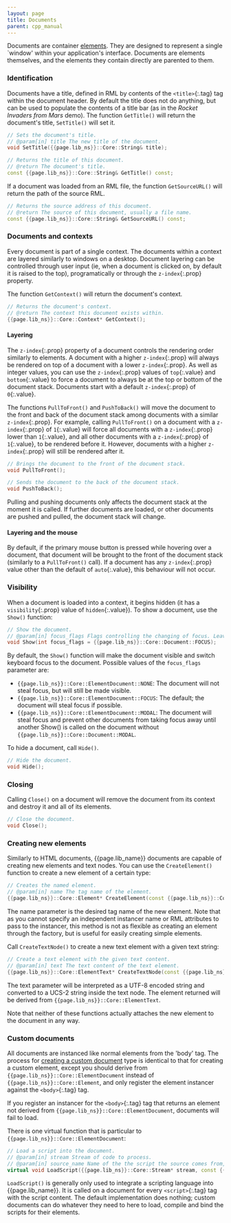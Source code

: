 ```yaml
---
layout: page
title: Documents
parent: cpp_manual
---
```


Documents are container [elements](elements.html). They are designed to represent a single `window' within your application's interface. Documents are elements themselves, and the elements they contain directly are parented to them.

### Identification

Documents have a title, defined in RML by contents of the `<title>`{:.tag} tag within the document header. By default the title does not do anything, but can be used to populate the contents of a title bar (as in the _Rocket Invaders from Mars_ demo). The function `GetTitle()` will return the document's title, `SetTitle()` will set it.

```cpp
// Sets the document's title.
// @param[in] title The new title of the document.
void SetTitle({{page.lib_ns}}::Core::String& title);

// Returns the title of this document.
// @return The document's title.
const {{page.lib_ns}}::Core::String& GetTitle() const;
```

If a document was loaded from an RML file, the function `GetSourceURL()` will return the path of the source RML.

```cpp
// Returns the source address of this document.
// @return The source of this document, usually a file name.
const {{page.lib_ns}}::Core::String& GetSourceURL() const;
```

### Documents and contexts

Every document is part of a single context. The documents within a context are layered similarly to windows on a desktop. Document layering can be controlled through user input (ie, when a document is clicked on, by default it is raised to the top), programatically or through the `z-index`{:.prop} property.

The function `GetContext()` will return the document's context.

```cpp
// Returns the document's context.
// @return The context this document exists within.
{{page.lib_ns}}::Core::Context* GetContext();
```

#### Layering

The `z-index`{:.prop} property of a document controls the rendering order similarly to elements. A document with a higher `z-index`{:.prop} will always be rendered on top of a document with a lower `z-index`{:.prop}. As well as integer values, you can use the `z-index`{:.prop} values of `top`{:.value} and `bottom`{:.value} to force a document to always be at the top or bottom of the document stack. Documents start with a default `z-index`{:.prop} of `0`{:.value}.

The functions `PullToFront()` and `PushToBack()` will move the document to the front and back of the document stack among documents with a similar `z-index`{:.prop}. For example, calling `PullToFront()` on a document with a `z-index`{:.prop} of `1`{:.value} will force all documents with a `z-index`{:.prop} lower than `1`{:.value}, and all other documents with a `z-index`{:.prop} of `1`{:.value}, to be rendered before it. However, documents with a higher `z-index`{:.prop} will still be rendered after it.

```cpp
// Brings the document to the front of the document stack.
void PullToFront();

// Sends the document to the back of the document stack.
void PushToBack();
```

Pulling and pushing documents only affects the document stack at the moment it is called. If further documents are loaded, or other documents are pushed and pulled, the document stack will change.

#### Layering and the mouse

By default, if the primary mouse button is pressed while hovering over a document, that document will be brought to the front of the document stack (similarly to a `PullToFront()` call). If a document has any `z-index`{:.prop} value other than the default of `auto`{:.value}, this behaviour will not occur.

### Visibility

When a document is loaded into a context, it begins hidden (it has a `visibility`{:.prop} value of `hidden`{:.value}). To show a document, use the `Show()` function:

```cpp
// Show the document.
// @param[in] focus_flags Flags controlling the changing of focus. Leave as FOCUS to switch focus to the document.
void Show(int focus_flags = {{page.lib_ns}}::Core::Document::FOCUS);
```

By default, the `Show()` function will make the document visible and switch keyboard focus to the document. Possible values of the `focus_flags` parameter are:

* `{{page.lib_ns}}::Core::ElementDocument::NONE`: The document will not steal focus, but will still be made visible.
* `{{page.lib_ns}}::Core::ElementDocument::FOCUS`: The default; the document will steal focus if possible.
* `{{page.lib_ns}}::Core::ElementDocument::MODAL`: The document will steal focus and prevent other documents from taking focus away until another Show() is called on the document without `{{page.lib_ns}}::Core::Document::MODAL`. 

To hide a document, call `Hide()`.

```cpp
// Hide the document.
void Hide();
```

### Closing

Calling `Close()` on a document will remove the document from its context and destroy it and all of its elements.

```cpp
// Close the document.
void Close();
```

### Creating new elements

Similarly to HTML documents, {{page.lib_name}} documents are capable of creating new elements and text nodes. You can use the `CreateElement()` function to create a new element of a certain type:

```cpp
// Creates the named element.
// @param[in] name The tag name of the element.
{{page.lib_ns}}::Core::Element* CreateElement(const {{page.lib_ns}}::Core::String& name);
```

The name parameter is the desired tag name of the new element. Note that as you cannot specify an independent instancer name or RML attributes to pass to the instancer, this method is not as flexible as creating an element through the factory, but is useful for easily creating simple elements.

Call `CreateTextNode()` to create a new text element with a given text string:

```cpp
// Create a text element with the given text content.
// @param[in] text The text content of the text element.
{{page.lib_ns}}::Core::ElementText* CreateTextNode(const {{page.lib_ns}}::Core::String& text);
```

The text parameter will be interpreted as a UTF-8 encoded string and converted to a UCS-2 string inside the text node. The element returned will be derived from `{{page.lib_ns}}::Core::ElementText`.

Note that neither of these functions actually attaches the new element to the document in any way.

### Custom documents

All documents are instanced like normal elements from the 'body' tag. The process for [creating a custom document](elements.html#custom-elements) type is identical to that for creating a custom element, except you should derive from `{{page.lib_ns}}::Core::ElementDocument` instead of `{{page.lib_ns}}::Core::Element`, and only register the element instancer against the `<body>`{:.tag} tag.

If you register an instancer for the `<body>`{:.tag} tag that returns an element not derived from `{{page.lib_ns}}::Core::ElementDocument`, documents will fail to load.

There is one virtual function that is particular to `{{page.lib_ns}}::Core::ElementDocument`:

```cpp
// Load a script into the document.
// @param[in] stream Stream of code to process.
// @param[in] source_name Name of the the script the source comes from, useful for debug information.
virtual void LoadScript({{page.lib_ns}}::Core::Stream* stream, const {{page.lib_ns}}::Core::String& source_name);
```

`LoadScript()` is generally only used to integrate a scripting language into {{page.lib_name}}. It is called on a document for every `<script>`{:.tag} tag with the script content. The default implementation does nothing; custom documents can do whatever they need to here to load, compile and bind the scripts for their elements. 